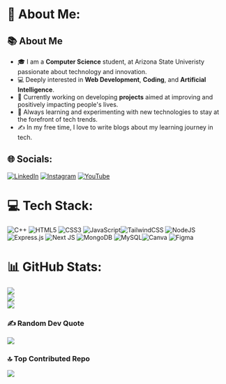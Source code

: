 # 💫 About Me:
## 📚 About Me
- 🎓 I am a **Computer Science** student, at Arizona State Univeristy passionate about technology and innovation.
- 💻 Deeply interested in **Web Development**, **Coding**, and **Artificial Intelligence**.
- 🚀 Currently working on developing **projects** aimed at improving and positively impacting people's lives.
- 🌱 Always learning and experimenting with new technologies to stay at the forefront of tech trends.
- ✍️ In my free time, I love to write blogs about my learning journey in tech.


## 🌐 Socials:
[![LinkedIn](https://img.shields.io/badge/LinkedIn-%230077B5.svg?logo=linkedin&logoColor=white)](https://linkedin.com/in/kschaudhary04) [![Instagram](https://img.shields.io/badge/Instagram-%23E4405F.svg?logo=Instagram&logoColor=white)](https://instagram.com/ks.kumarsatvik) [![YouTube](https://img.shields.io/badge/YouTube-%23FF0000.svg?logo=YouTube&logoColor=white)](https://youtube.com/@thepardesivlogger) 

# 💻 Tech Stack:
![C++](https://img.shields.io/badge/c++-%2300599C.svg?style=for-the-badge&logo=c%2B%2B&logoColor=white) ![HTML5](https://img.shields.io/badge/html5-%23E34F26.svg?style=for-the-badge&logo=html5&logoColor=white) ![CSS3](https://img.shields.io/badge/css3-%231572B6.svg?style=for-the-badge&logo=css3&logoColor=white)
![JavaScript](https://img.shields.io/badge/javascript-%23323330.svg?style=for-the-badge&logo=javascript&logoColor=%23F7DF1E)![TailwindCSS](https://img.shields.io/badge/tailwindcss-%2338B2AC.svg?style=for-the-badge&logo=tailwind-css&logoColor=white) ![NodeJS](https://img.shields.io/badge/node.js-6DA55F?style=for-the-badge&logo=node.js&logoColor=white)  ![Express.js](https://img.shields.io/badge/express.js-%23404d59.svg?style=for-the-badge&logo=express&logoColor=%2361DAFB) ![Next JS](https://img.shields.io/badge/Next-black?style=for-the-badge&logo=next.js&logoColor=white)  ![MongoDB](https://img.shields.io/badge/MongoDB-%234ea94b.svg?style=for-the-badge&logo=mongodb&logoColor=white) ![MySQL](https://img.shields.io/badge/mysql-%2300000f.svg?style=for-the-badge&logo=mysql&logoColor=white)![Canva](https://img.shields.io/badge/Canva-%2300C4CC.svg?style=for-the-badge&logo=Canva&logoColor=white) ![Figma](https://img.shields.io/badge/figma-%23F24E1E.svg?style=for-the-badge&logo=figma&logoColor=white)
# 📊 GitHub Stats:
![](https://github-readme-stats.vercel.app/api?username=ks-satvik&theme=nightowl&hide_border=false&include_all_commits=false&count_private=false)<br/>
![](https://github-readme-streak-stats.herokuapp.com/?user=ks-satvik&theme=nightowl&hide_border=false)<br/>
![](https://github-readme-stats.vercel.app/api/top-langs/?username=ks-satvik&theme=nightowl&hide_border=false&include_all_commits=false&count_private=false&layout=compact)

### ✍️ Random Dev Quote
![](https://quotes-github-readme.vercel.app/api?type=horizontal&theme=radical)

### 🔝 Top Contributed Repo
![](https://github-contributor-stats.vercel.app/api?username=ks-satvik&limit=5&theme=nord&combine_all_yearly_contributions=true)


